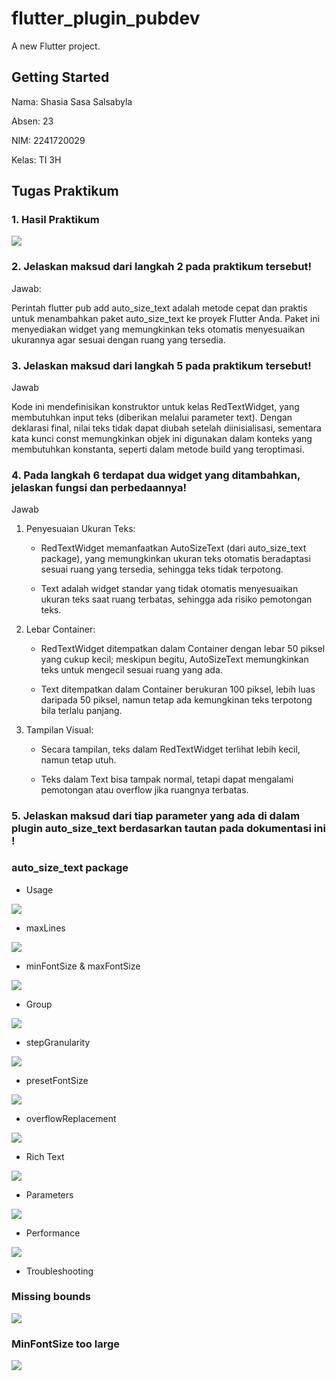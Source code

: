 # flutter_plugin_pubdev

A new Flutter project.

## Getting Started

Nama: Shasia Sasa Salsabyla

Absen: 23

NIM: 2241720029

Kelas: TI 3H

## Tugas Praktikum

### 1. Hasil Praktikum

<img src = "assets/1.jpg">

### 2. Jelaskan maksud dari langkah 2 pada praktikum tersebut!

Jawab:

Perintah flutter pub add auto_size_text adalah metode cepat dan praktis untuk menambahkan paket auto_size_text ke proyek Flutter Anda. Paket ini menyediakan widget yang memungkinkan teks otomatis menyesuaikan ukurannya agar sesuai dengan ruang yang tersedia.

### 3. Jelaskan maksud dari langkah 5 pada praktikum tersebut!

Jawab

Kode ini mendefinisikan konstruktor untuk kelas RedTextWidget, yang membutuhkan input teks (diberikan melalui parameter text). Dengan deklarasi final, nilai teks tidak dapat diubah setelah diinisialisasi, sementara kata kunci const memungkinkan objek ini digunakan dalam konteks yang membutuhkan konstanta, seperti dalam metode build yang teroptimasi.

### 4. Pada langkah 6 terdapat dua widget yang ditambahkan, jelaskan fungsi dan perbedaannya!

Jawab

1. Penyesuaian Ukuran Teks:

    - RedTextWidget memanfaatkan AutoSizeText (dari auto_size_text package), yang memungkinkan ukuran teks otomatis beradaptasi sesuai ruang yang tersedia, sehingga teks tidak terpotong.

    - Text adalah widget standar yang tidak otomatis menyesuaikan ukuran teks saat ruang terbatas, sehingga ada risiko pemotongan teks.

2. Lebar Container:

    - RedTextWidget ditempatkan dalam Container dengan lebar 50 piksel yang cukup kecil; meskipun begitu, AutoSizeText memungkinkan teks untuk mengecil sesuai ruang yang ada.

    - Text ditempatkan dalam Container berukuran 100 piksel, lebih luas daripada 50 piksel, namun tetap ada kemungkinan teks terpotong bila terlalu panjang.

3. Tampilan Visual:

    - Secara tampilan, teks dalam RedTextWidget terlihat lebih kecil, namun tetap utuh.

    - Teks dalam Text bisa tampak normal, tetapi dapat mengalami pemotongan atau overflow jika ruangnya terbatas.

### 5. Jelaskan maksud dari tiap parameter yang ada di dalam plugin auto_size_text berdasarkan tautan pada dokumentasi ini !

### auto_size_text package

- Usage

<img src = "assets/2.jpg">

- maxLines

<img src = "assets/3.jpg">

- minFontSize & maxFontSize

<img src = "assets/4.jpg">

- Group

<img src = "assets/5.jpg">

- stepGranularity

<img src = "assets/6.jpg">

- presetFontSize

<img src = "assets/7.jpg">

- overflowReplacement

<img src = "assets/8.jpg">

- Rich Text

<img src = "assets/9.jpg">

- Parameters

<img src = "assets/10.jpg">

- Performance

<img src = "assets/11.jpg">

- Troubleshooting

### Missing bounds

<img src = "assets/12.jpg">

### MinFontSize too large

<img src = "assets/13.jpg">

